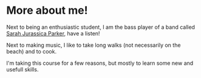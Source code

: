 More about me!
==============

Next to being an enthusiastic student, I am the bass player of a band called [Sarah Jurassica Parker](https://sarahjurassicaparker.bandcamp.com/), have a listen!

Next to making music, I like to take long walks (not necessarily on the beach) and to cook.

I'm taking this course for a few reasons, but mostly to learn some new and usefull skills.
